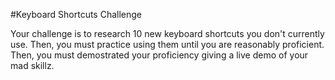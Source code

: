 #Keyboard Shortcuts Challenge

Your challenge is to research 10 new keyboard shortcuts you don't currently use. Then, you must practice using them until you are reasonably proficient. Then, you must demostrated your proficiency giving a live demo of your mad skillz.
